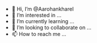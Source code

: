 - 👋 Hi, I’m @Aarohankharel
- 👀 I’m interested in ...
- 🌱 I’m currently learning ...
- 💞️ I’m looking to collaborate on ...
- 📫 How to reach me ...

<!---
Aarohankharel/Aarohankharel is a ✨ special ✨ repository because its `README.md` (this file) appears on your GitHub profile.
You can click the Preview link to take a look at your changes.
--->
